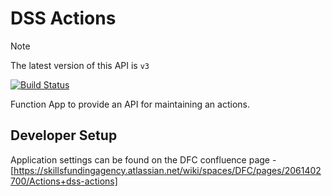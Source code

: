 # DSS Actions

> [!NOTE]  
> The latest version of this API is `v3`

[![Build Status](https://sfa-gov-uk.visualstudio.com/CDS%202.0/_apis/build/status/Yaml/dss-actions?repoName=SkillsFundingAgency%2Fdss-actions&branchName=master-v2)](https://sfa-gov-uk.visualstudio.com/CDS%202.0/_build/latest?definitionId=1446&repoName=SkillsFundingAgency%2Fdss-actions&branchName=master-v2)

Function App to provide an API for maintaining an actions.

## Developer Setup

Application settings can be found on the DFC confluence page - [https://skillsfundingagency.atlassian.net/wiki/spaces/DFC/pages/2061402700/Actions+dss-actions]

